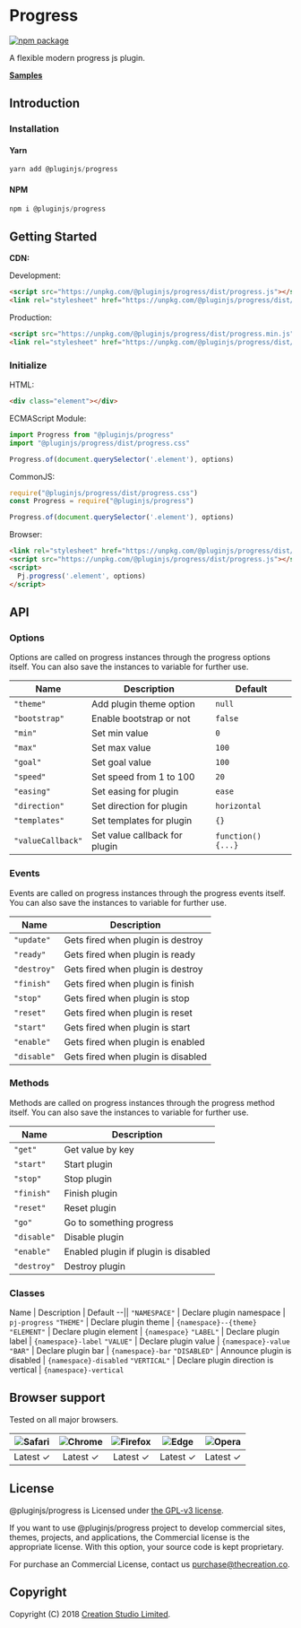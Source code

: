 # Progress

[![npm package](https://img.shields.io/npm/v/@pluginjs/progress.svg)](https://www.npmjs.com/package/@pluginjs/progress)

A flexible modern progress js plugin.

**[Samples](https://codesandbox.io/s/github/pluginjs/pluginjs/tree/master/modules/progress/samples)**

## Introduction

### Installation

#### Yarn

```javascript
yarn add @pluginjs/progress
```

#### NPM

```javascript
npm i @pluginjs/progress
```

## Getting Started

**CDN:**

Development:

```html
<script src="https://unpkg.com/@pluginjs/progress/dist/progress.js"></script>
<link rel="stylesheet" href="https://unpkg.com/@pluginjs/progress/dist/progress.css">
```

Production:

```html
<script src="https://unpkg.com/@pluginjs/progress/dist/progress.min.js"></script>
<link rel="stylesheet" href="https://unpkg.com/@pluginjs/progress/dist/progress.min.css">
```

### Initialize

HTML:

```html
<div class="element"></div>
```

ECMAScript Module:

```javascript
import Progress from "@pluginjs/progress"
import "@pluginjs/progress/dist/progress.css"

Progress.of(document.querySelector('.element'), options)
```

CommonJS:

```javascript
require("@pluginjs/progress/dist/progress.css")
const Progress = require("@pluginjs/progress")

Progress.of(document.querySelector('.element'), options)
```

Browser:

```html
<link rel="stylesheet" href="https://unpkg.com/@pluginjs/progress/dist/progress.css">
<script src="https://unpkg.com/@pluginjs/progress/dist/progress.js"></script>
<script>
  Pj.progress('.element', options)
</script>
```

## API

### Options

Options are called on progress instances through the progress options itself.
You can also save the instances to variable for further use.

Name | Description | Default
--|--|--
`"theme"` | Add plugin theme option | `null`
`"bootstrap"` | Enable bootstrap or not | `false`
`"min"` | Set min value | `0`
`"max"` | Set max value | `100`
`"goal"` | Set goal value | `100`
`"speed"` | Set speed from 1 to 100 | `20`
`"easing"` | Set easing for plugin | `ease`
`"direction"` | Set direction for plugin | `horizontal`
`"templates"` | Set templates for plugin | `{}`
`"valueCallback"` | Set value callback for plugin | `function() {...}`

### Events

Events are called on progress instances through the progress events itself.
You can also save the instances to variable for further use.

Name | Description
--|--
`"update"` | Gets fired when plugin is destroy
`"ready"` | Gets fired when plugin is ready
`"destroy"` | Gets fired when plugin is destroy
`"finish"` | Gets fired when plugin is finish
`"stop"` | Gets fired when plugin is stop
`"reset"` | Gets fired when plugin is reset
`"start"` | Gets fired when plugin is start
`"enable"` | Gets fired when plugin is enabled
`"disable"` | Gets fired when plugin is disabled

### Methods

Methods are called on progress instances through the progress method itself.
You can also save the instances to variable for further use.

Name | Description
--|--
`"get"` | Get value by key
`"start"` | Start plugin
`"stop"` | Stop plugin
`"finish"` | Finish plugin
`"reset"` | Reset plugin
`"go"` | Go to something progress
`"disable"` | Disable plugin
`"enable"` | Enabled plugin if plugin is disabled
`"destroy"` | Destroy plugin

### Classes

Name | Description | Default
--||
`"NAMESPACE"` | Declare plugin namespace | `pj-progress`
`"THEME"` | Declare plugin theme | `{namespace}--{theme}`
`"ELEMENT"` | Declare plugin element | `{namespace}`
`"LABEL"` | Declare plugin label | `{namespace}-label`
`"VALUE"` | Declare plugin value | `{namespace}-value`
`"BAR"` | Declare plugin bar | `{namespace}-bar`
`"DISABLED"` | Announce plugin is disabled | `{namespace}-disabled`
`"VERTICAL"` | Declare plugin direction is vertical | `{namespace}-vertical`

## Browser support

Tested on all major browsers.

| <img src="https://raw.githubusercontent.com/alrra/browser-logos/master/src/safari/safari_32x32.png" alt="Safari"> | <img src="https://raw.githubusercontent.com/alrra/browser-logos/master/src/chrome/chrome_32x32.png" alt="Chrome"> | <img src="https://raw.githubusercontent.com/alrra/browser-logos/master/src/firefox/firefox_32x32.png" alt="Firefox"> | <img src="https://raw.githubusercontent.com/alrra/browser-logos/master/src/edge/edge_32x32.png" alt="Edge"> | <img src="https://raw.githubusercontent.com/alrra/browser-logos/master/src/opera/opera_32x32.png" alt="Opera"> |
|:--:|:--:|:--:|:--:|:--:|
| Latest ✓ | Latest ✓ | Latest ✓ | Latest ✓ | Latest ✓ |

## License

@pluginjs/progress is Licensed under [the GPL-v3 license](LICENSE).

If you want to use @pluginjs/progress project to develop commercial sites, themes, projects, and applications, the Commercial license is the appropriate license. With this option, your source code is kept proprietary.

For purchase an Commercial License, contact us purchase@thecreation.co.

## Copyright

Copyright (C) 2018 [Creation Studio Limited](creationstudio.com).